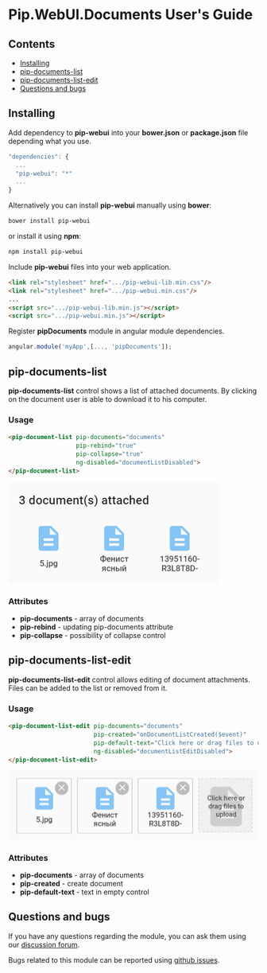 # Pip.WebUI.Documents User's Guide

## <a name="contents"></a> Contents
- [Installing](#install)
- [pip-documents-list](#documents_list)
- [pip-documents-list-edit](#documents_list_edit)
- [Questions and bugs](#issues)


## <a name="install"></a> Installing

Add dependency to **pip-webui** into your **bower.json** or **package.json** file depending what you use.
```javascript
"dependencies": {
  ...
  "pip-webui": "*"
  ...
}
```

Alternatively you can install **pip-webui** manually using **bower**:
```bash
bower install pip-webui
```

or install it using **npm**:
```bash
npm install pip-webui
```

Include **pip-webui** files into your web application.
```html
<link rel="stylesheet" href=".../pip-webui-lib.min.css"/>
<link rel="stylesheet" href=".../pip-webui.min.css"/>
...
<script src=".../pip-webui-lib.min.js"></script>
<script src=".../pip-webui.min.js"></script>
```

Register **pipDocuments** module in angular module dependencies.
```javascript
angular.module('myApp',[..., 'pipDocuments']);
```


## <a name="documents_list"></a> pip-documents-list

**pip-documents-list** control shows a list of attached documents. By clicking on the document user is able to download it to his computer.

### Usage
```html
<pip-document-list pip-documents="documents"
                   pip-rebind="true"
                   pip-collapse="true"
                   ng-disabled="documentListDisabled">
</pip-document-list>
```

<img src="images/img-doc-list.png"/>

### Attributes
* **pip-documents** - array of documents
* **pip-rebind** - updating pip-documents attribute
* **pip-collapse** - possibility of collapse control

## <a name="documents_list_edit"></a> pip-documents-list-edit

**pip-documents-list-edit** control allows editing of document attachments. Files can be added to the list or removed from it.

### Usage
```html
<pip-document-list-edit pip-documents="documents"
                        pip-created="onDocumentListCreated($event)"
                        pip-default-text="Click here or drag files to upload"
                        ng-disabled="documentListEditDisabled">
</pip-document-list-edit>
```

<img src="images/img-doc-list-edit.png"/>

### Attributes
* **pip-documents** - array of documents
* **pip-created** - create document
* **pip-default-text** - text in empty control


## <a name="issues"></a> Questions and bugs

If you have any questions regarding the module, you can ask them using our 
[discussion forum](https://groups.google.com/forum/#!forum/pip-webui).

Bugs related to this module can be reported using [github issues](https://github.com/pip-webui/pip-webui-documents/issues).
